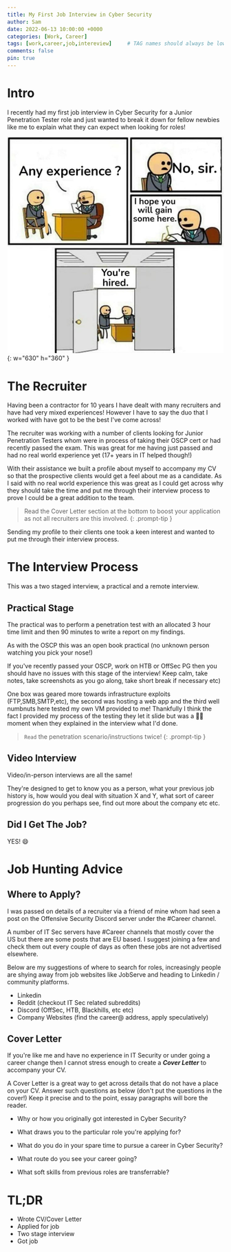 ```yaml
---
title: My First Job Interview in Cyber Security
author: Sam
date: 2022-06-13 10:00:00 +0000
categories: [Work, Career]
tags: [work,career,job,intereview]     # TAG names should always be lowercase
comments: false
pin: true
---
```


# Intro

I recently had my first job interview in Cyber Security for a Junior Penetration Tester role and just wanted to break it down for fellow newbies like me to explain what they can expect when looking for roles!

![Desktop View](/assets/img/newjob.jpeg){: w="630" h="360" }


# The Recruiter

Having been a contractor for 10 years I have dealt with many recruiters and have had very mixed experiences! However I have to say the duo that I worked with have got to be the best I've come across!

The recruiter was working with a number of clients looking for Junior Penetration Testers whom were in process of taking their OSCP cert or had recently passed the exam. This was great for me having just passed and had no real world experience yet (17+ years in IT helped though!)

With their assistance we built a profile about myself to accompany my CV so that the prospective clients would get a feel about me as a candidate. As I said with no real world experience this was great as I could get across why they should take the time and put me through their interview process to prove I could be a great addition to the team.

> Read the Cover Letter section at the bottom to boost your application as not all recruiters are this involved.
{: .prompt-tip }

Sending my profile to their clients one took a keen interest and wanted to put me through their interview process.

# The Interview Process

This was a two staged interview, a practical and a remote interview.

## Practical Stage

The practical was to perform a penetration test with an allocated 3 hour time limit and then 90 minutes to write a report on my findings.

As with the OSCP this was an open book practical (no unknown person watching you pick your nose!)

If you've recently passed your OSCP, work on HTB or OffSec PG then you should have no issues with this stage of the interview! Keep calm, take notes, take screenshots as you go along, take short break if necessary etc)

One box was geared more towards infrastructure exploits (FTP,SMB,SMTP,etc), the second was hosting a web app and the third well numbnuts here tested my own VM provided to me! Thankfully I think the fact I provided my process of the testing they let it slide but was a 🤦‍♂️ moment when they explained in the interview what I'd done.

> `Read` the penetration scenario/instructions twice! 
{: .prompt-tip }



## Video Interview

Video/in-person interviews are all the same! 

They're designed to get to know you as a person, what your previous job history is, how would you deal with situation X and Y, what sort of career progression do you perhaps see, find out more about the company etc etc.

## Did I Get The Job?

YES! 😄

# Job Hunting Advice

## Where to Apply?

I was passed on details of a recruiter via a friend of mine whom had seen a post on the Offensive Security Discord server under the #Career channel.

A number of IT Sec servers have #Career channels that mostly cover the US but there are some posts that are EU based. I suggest joining a few and check them out every couple of days as often these jobs are not advertised elsewhere.

Below are my suggestions of where to search for roles, increasingly people are shying away from job websites like JobServe and heading to Linkedin / community platforms.

* Linkedin
* Reddit (checkout IT Sec related subreddits)
* Discord (OffSec, HTB, Blackhills, etc etc)
* Company Websites (find the career@ address, apply speculatively)

## Cover Letter

If you're like me and have no experience in IT Security or under going a career change then I cannot stress enough to create a ***Cover Letter*** to accompany your CV.

A Cover Letter is a great way to get across details that do not have a place on your CV. Answer such questions as below (don't put the questions in the cover!) Keep it precise and to the point, essay paragraphs will bore the reader.

* Why or how you originally got interested in Cyber Security?

* What draws you to the particular role you're applying for?

* What do you do in your spare time to pursue a career in Cyber Security?

* What route do you see your career going?

* What soft skills from previous roles are transferrable?

# TL;DR

* Wrote CV/Cover Letter
* Applied for job
* Two stage interview
* Got job